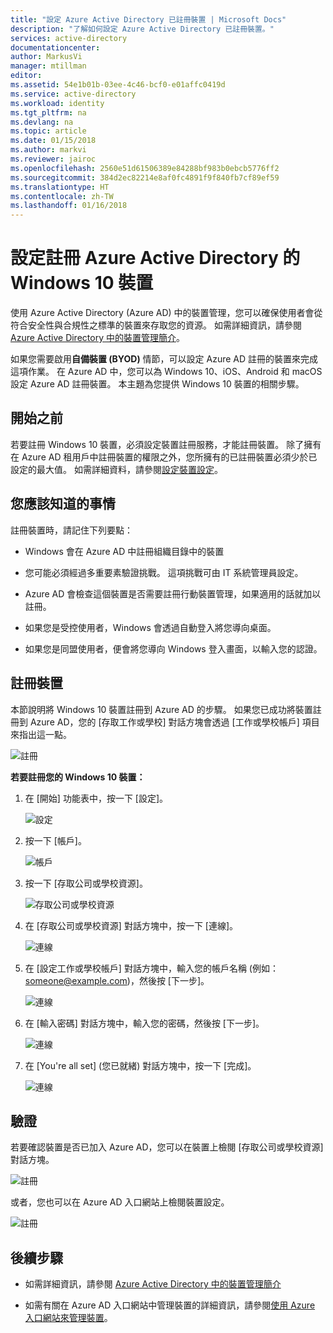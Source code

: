 ```yaml
---
title: "設定 Azure Active Directory 已註冊裝置 | Microsoft Docs"
description: "了解如何設定 Azure Active Directory 已註冊裝置。"
services: active-directory
documentationcenter: 
author: MarkusVi
manager: mtillman
editor: 
ms.assetid: 54e1b01b-03ee-4c46-bcf0-e01affc0419d
ms.service: active-directory
ms.workload: identity
ms.tgt_pltfrm: na
ms.devlang: na
ms.topic: article
ms.date: 01/15/2018
ms.author: markvi
ms.reviewer: jairoc
ms.openlocfilehash: 2560e51d61506389e84288bf983b0ebcb5776ff2
ms.sourcegitcommit: 384d2ec82214e8af0fc4891f9f840fb7cf89ef59
ms.translationtype: HT
ms.contentlocale: zh-TW
ms.lasthandoff: 01/16/2018
---
```

# <a name="set-up-azure-active-directory-registered-windows-10-devices"></a>設定註冊 Azure Active Directory 的 Windows 10 裝置

使用 Azure Active Directory (Azure AD) 中的裝置管理，您可以確保使用者會從符合安全性與合規性之標準的裝置來存取您的資源。 如需詳細資訊，請參閱 [Azure Active Directory 中的裝置管理簡介](device-management-introduction.md)。

如果您需要啟用**自備裝置 (BYOD)** 情節，可以設定 Azure AD 註冊的裝置來完成這項作業。 在 Azure AD 中，您可以為 Windows 10、iOS、Android 和 macOS 設定 Azure AD 註冊裝置。 本主題為您提供 Windows 10 裝置的相關步驟。 


## <a name="before-you-begin"></a>開始之前

若要註冊 Windows 10 裝置，必須設定裝置註冊服務，才能註冊裝置。 除了擁有在 Azure AD 租用戶中註冊裝置的權限之外，您所擁有的已註冊裝置必須少於已設定的最大值。 如需詳細資料，請參閱[設定裝置設定](device-management-azure-portal.md#configure-device-settings)。

## <a name="what-you-should-know"></a>您應該知道的事情

註冊裝置時，請記住下列要點：

- Windows 會在 Azure AD 中註冊組織目錄中的裝置

- 您可能必須經過多重要素驗證挑戰。 這項挑戰可由 IT 系統管理員設定。

- Azure AD 會檢查這個裝置是否需要註冊行動裝置管理，如果適用的話就加以註冊。

- 如果您是受控使用者，Windows 會透過自動登入將您導向桌面。

- 如果您是同盟使用者，便會將您導向 Windows 登入畫面，以輸入您的認證。


## <a name="registering-a-device"></a>註冊裝置

本節說明將 Windows 10 裝置註冊到 Azure AD 的步驟。 如果您已成功將裝置註冊到 Azure AD，您的 [存取工作或學校] 對話方塊會透過 [工作或學校帳戶] 項目來指出這一點。

![註冊](./media/device-management-azuread-registered-devices-windows10-setup/08.png)


**若要註冊您的 Windows 10 裝置：**

1. 在 [開始] 功能表中，按一下 [設定]。

    ![設定](./media/device-management-azuread-registered-devices-windows10-setup/01.png)

2. 按一下 [帳戶]。

    ![帳戶](./media/device-management-azuread-registered-devices-windows10-setup/02.png)


3. 按一下 [存取公司或學校資源]。

    ![存取公司或學校資源](./media/device-management-azuread-registered-devices-windows10-setup/03.png)

4. 在 [存取公司或學校資源] 對話方塊中，按一下 [連線]。

    ![連線](./media/device-management-azuread-registered-devices-windows10-setup/04.png)


5. 在 [設定工作或學校帳戶] 對話方塊中，輸入您的帳戶名稱 (例如：someone@example.com)，然後按 [下一步]。

    ![連線](./media/device-management-azuread-registered-devices-windows10-setup/06.png)


6. 在 [輸入密碼] 對話方塊中，輸入您的密碼，然後按 [下一步]。

    ![連線](./media/device-management-azuread-registered-devices-windows10-setup/05.png)


7. 在 [You're all set] \(您已就緒) 對話方塊中，按一下 [完成]。

    ![連線](./media/device-management-azuread-registered-devices-windows10-setup/07.png)

## <a name="verification"></a>驗證

若要確認裝置是否已加入 Azure AD，您可以在裝置上檢閱 [存取公司或學校資源] 對話方塊。

![註冊](./media/device-management-azuread-registered-devices-windows10-setup/08.png)

或者，您也可以在 Azure AD 入口網站上檢閱裝置設定。

![註冊](./media/device-management-azuread-registered-devices-windows10-setup/09.png)





## <a name="next-steps"></a>後續步驟

- 如需詳細資訊，請參閱 [Azure Active Directory 中的裝置管理簡介](device-management-introduction.md)

- 如需有關在 Azure AD 入口網站中管理裝置的詳細資訊，請參閱[使用 Azure 入口網站來管理裝置](device-management-azure-portal.md)。




